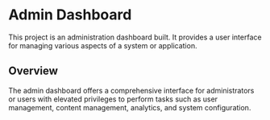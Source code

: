 # Admin Dashboard

This project is an administration dashboard built. It provides a user interface for managing various aspects of a system or application.

## Overview

The admin dashboard offers a comprehensive interface for administrators or users with elevated privileges to perform tasks such as user management, content management, analytics, and system configuration.
